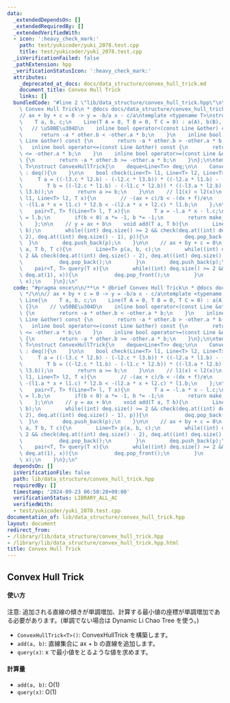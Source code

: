 ```yaml
---
data:
  _extendedDependsOn: []
  _extendedRequiredBy: []
  _extendedVerifiedWith:
  - icon: ':heavy_check_mark:'
    path: test/yukicoder/yuki_2078.test.cpp
    title: test/yukicoder/yuki_2078.test.cpp
  _isVerificationFailed: false
  _pathExtension: hpp
  _verificationStatusIcon: ':heavy_check_mark:'
  attributes:
    _deprecated_at_docs: docs/data_structure/convex_hull_trick.md
    document_title: Convex Hull Trick
    links: []
  bundledCode: "#line 2 \"lib/data_structure/convex_hull_trick.hpp\"\n\n/**\n * @brief\
    \ Convex Hull Trick\n * @docs docs/data_structure/convex_hull_trick.md\n */\n\n\
    // ax + by + c = 0 -> y = -b/a x - c/a\ntemplate <typename T>\nstruct Line{\n\
    \    T a, b, c;\n    Line(T A = 0, T B = 0, T C = 0) : a(A), b(B), c(C) {}\n \
    \   // \u50BE\u304D\n    inline bool operator<(const Line &other) const {\n  \
    \      return -a * other.b < -other.a * b;\n    }\n    inline bool operator>(const\
    \ Line &other) const {\n        return -a * other.b > -other.a * b;\n    }\n \
    \   inline bool operator<=(const Line &other) const {\n        return -a * other.b\
    \ <= -other.a * b;\n    }\n    inline bool operator>=(const Line &other) const\
    \ {\n        return -a * other.b >= -other.a * b;\n    }\n};\n\ntemplate <typename\
    \ T>\nstruct ConvexHullTrick{\n    deque<Line<T>> deq;\n\n    ConvexHullTrick()\
    \ : deq(){\n    }\n\n    bool check(Line<T> l1, Line<T> l2, Line<T> l3){\n   \
    \     T a = ((-l3.c * l2.b) - (-l2.c * l3.b)) * ((-l2.a * l1.b) - (-l1.a * l2.b));\n\
    \        T b = ((-l2.c * l1.b) - (-l1.c * l2.b)) * ((-l3.a * l2.b) - (-l2.a *\
    \ l3.b));\n        return a >= b;\n    }\n\n    // l1(x) < l2(x)\n    bool comp(Line<T>\
    \ l1, Line<T> l2, T x){\n        // -(ax + c)/b < -(dx + f)/e\n        return\
    \ -(l1.a * x + l1.c) * l2.b < -(l2.a * x + l2.c) * l1.b;\n    };\n\n    // first/second\n\
    \    pair<T, T> f(Line<T> l, T x){\n        T a = -l.a * x - l.c;\n        T b\
    \ = l.b;\n        if(b < 0) a *= -1, b *= -1;\n        return make_pair(a, b);\n\
    \    };\n\n    // y = ax + b\n    void add(T a, T b){\n        Line<T> p(a, -1,\
    \ b);\n        while((int) deq.size() >= 2 && check(deq.at((int) deq.size() -\
    \ 2), deq.at((int) deq.size() - 1), p)){\n            deq.pop_back();\n      \
    \  }\n        deq.push_back(p);\n    }\n\n    // ax + by + c = 0\n    void add(T\
    \ a, T b, T c){\n        Line<T> p(a, b, c);\n        while((int) deq.size() >=\
    \ 2 && check(deq.at((int) deq.size() - 2), deq.at((int) deq.size() - 1), p)){\n\
    \            deq.pop_back();\n        }\n        deq.push_back(p);\n    }\n\n\
    \    pair<T, T> query(T x){\n        while((int) deq.size() >= 2 && !comp(deq.at(0),\
    \ deq.at(1), x)){\n            deq.pop_front();\n        }\n        return f(deq.at(0),\
    \ x);\n    }\n};\n"
  code: "#pragma once\n\n/**\n * @brief Convex Hull Trick\n * @docs docs/data_structure/convex_hull_trick.md\n\
    \ */\n\n// ax + by + c = 0 -> y = -b/a x - c/a\ntemplate <typename T>\nstruct\
    \ Line{\n    T a, b, c;\n    Line(T A = 0, T B = 0, T C = 0) : a(A), b(B), c(C)\
    \ {}\n    // \u50BE\u304D\n    inline bool operator<(const Line &other) const\
    \ {\n        return -a * other.b < -other.a * b;\n    }\n    inline bool operator>(const\
    \ Line &other) const {\n        return -a * other.b > -other.a * b;\n    }\n \
    \   inline bool operator<=(const Line &other) const {\n        return -a * other.b\
    \ <= -other.a * b;\n    }\n    inline bool operator>=(const Line &other) const\
    \ {\n        return -a * other.b >= -other.a * b;\n    }\n};\n\ntemplate <typename\
    \ T>\nstruct ConvexHullTrick{\n    deque<Line<T>> deq;\n\n    ConvexHullTrick()\
    \ : deq(){\n    }\n\n    bool check(Line<T> l1, Line<T> l2, Line<T> l3){\n   \
    \     T a = ((-l3.c * l2.b) - (-l2.c * l3.b)) * ((-l2.a * l1.b) - (-l1.a * l2.b));\n\
    \        T b = ((-l2.c * l1.b) - (-l1.c * l2.b)) * ((-l3.a * l2.b) - (-l2.a *\
    \ l3.b));\n        return a >= b;\n    }\n\n    // l1(x) < l2(x)\n    bool comp(Line<T>\
    \ l1, Line<T> l2, T x){\n        // -(ax + c)/b < -(dx + f)/e\n        return\
    \ -(l1.a * x + l1.c) * l2.b < -(l2.a * x + l2.c) * l1.b;\n    };\n\n    // first/second\n\
    \    pair<T, T> f(Line<T> l, T x){\n        T a = -l.a * x - l.c;\n        T b\
    \ = l.b;\n        if(b < 0) a *= -1, b *= -1;\n        return make_pair(a, b);\n\
    \    };\n\n    // y = ax + b\n    void add(T a, T b){\n        Line<T> p(a, -1,\
    \ b);\n        while((int) deq.size() >= 2 && check(deq.at((int) deq.size() -\
    \ 2), deq.at((int) deq.size() - 1), p)){\n            deq.pop_back();\n      \
    \  }\n        deq.push_back(p);\n    }\n\n    // ax + by + c = 0\n    void add(T\
    \ a, T b, T c){\n        Line<T> p(a, b, c);\n        while((int) deq.size() >=\
    \ 2 && check(deq.at((int) deq.size() - 2), deq.at((int) deq.size() - 1), p)){\n\
    \            deq.pop_back();\n        }\n        deq.push_back(p);\n    }\n\n\
    \    pair<T, T> query(T x){\n        while((int) deq.size() >= 2 && !comp(deq.at(0),\
    \ deq.at(1), x)){\n            deq.pop_front();\n        }\n        return f(deq.at(0),\
    \ x);\n    }\n};\n"
  dependsOn: []
  isVerificationFile: false
  path: lib/data_structure/convex_hull_trick.hpp
  requiredBy: []
  timestamp: '2024-09-23 06:50:28+09:00'
  verificationStatus: LIBRARY_ALL_AC
  verifiedWith:
  - test/yukicoder/yuki_2078.test.cpp
documentation_of: lib/data_structure/convex_hull_trick.hpp
layout: document
redirect_from:
- /library/lib/data_structure/convex_hull_trick.hpp
- /library/lib/data_structure/convex_hull_trick.hpp.html
title: Convex Hull Trick
---
```

## Convex Hull Trick

#### 使い方

注意: 追加される直線の傾きが単調増加、計算する最小値の座標が単調増加である必要があります。(単調でない場合は Dynamic Li Chao Tree を使う。)

- `ConvexHullTrick<T>()`: ConvexHullTrick を構築します。
- `add(a, b)`: 直線集合に ax + b の直線を追加します。
- `query(x)`: x で最小値をとるような値を求めます。

#### 計算量

- `add(a, b)`: $\mathrm{O}(1)$
- `query(x)`: $\mathrm{O}(1)$